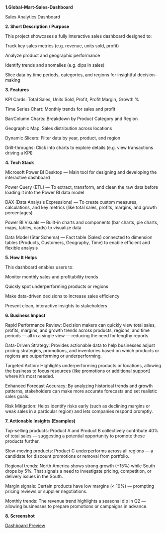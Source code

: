 **1.Global-Mart-Sales-Dashboard**

Sales Analytics Dashboard

**2. Short Description / Purpose**

This project showcases a fully interactive sales dashboard designed to:

Track key sales metrics (e.g. revenue, units sold, profit)

Analyze product and geographic performance

Identify trends and anomalies (e.g. dips in sales)

Slice data by time periods, categories, and regions for insightful decision-making

**3. Features**

KPI Cards: Total Sales, Units Sold, Profit, Profit Margin, Growth %

Time Series Chart: Monthly trends for sales and profit

Bar/Column Charts: Breakdown by Product Category and Region

Geographic Map: Sales distribution across locations

Dynamic Slicers: Filter data by year, product, and region

Drill-throughs: Click into charts to explore details (e.g. view transactions driving a KPI)

**4. Tech Stack**
   
Microsoft Power BI Desktop — Main tool for designing and developing the interactive dashboard

Power Query (ETL) — To extract, transform, and clean the raw data before loading it into the Power BI data model

DAX (Data Analysis Expressions) — To create custom measures, calculations, and key metrics (like total sales, profits, margins, and growth percentages)

Power BI Visuals — Built-in charts and components (bar charts, pie charts, maps, tables, cards) to visualize data

Data Model (Star Schema) — Fact table (Sales) connected to dimension tables (Products, Customers, Geography, Time) to enable efficient and flexible analysis

**5. How It Helps**

This dashboard enables users to:

Monitor monthly sales and profitability trends

Quickly spot underperforming products or regions

Make data-driven decisions to increase sales efficiency

Present clean, interactive insights to stakeholders


**6. Business Impact**
   
Rapid Performance Review:
Decision makers can quickly view total sales, profits, margins, and growth trends across products, regions, and time periods — all in a single view — reducing the need for lengthy reports.

Data-Driven Strategy:
Provides actionable data to help businesses adjust pricing strategies, promotions, and inventories based on which products or regions are outperforming or underperforming.

Targeted Action:
Highlights underperforming products or locations, allowing the business to focus resources (like promotions or additional support) where it’s most needed.

Enhanced Forecast Accuracy:
By analyzing historical trends and growth patterns, stakeholders can make more accurate forecasts and set realistic sales goals.

Risk Mitigation:
Helps identify risks early (such as declining margins or weak sales in a particular region) and lets companies respond promptly.


**7. Actionable Insights (Examples)**

Top-selling products:
Product A and Product B collectively contribute 40% of total sales — suggesting a potential opportunity to promote these products further.

Slow-moving products:
Product C underperforms across all regions — a candidate for discount promotions or removal from portfolio.

Regional trends:
North America shows strong growth (+15%) while South drops by 5%. That signals a need to investigate pricing, competition, or delivery issues in the South.

Margin signals:
Certain products have low margins (< 10%) — prompting pricing reviews or supplier negotiations.

Monthly trends:
The revenue trend highlights a seasonal dip in Q2 — allowing businesses to prepare promotions or campaigns in advance.


**8. Screenshot**

[Dashboard Preview](https://github.com/SurajKore31121994/Global-Mart-Sales-Dashboard/blob/main/Snapshot_Global%20Mart%20Sales%20Dashboard.PNG)
